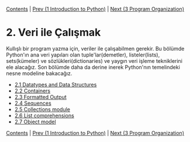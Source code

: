 [Contents](../Contents.md) \| [Prev (1 Introduction to Python)](../01_Introduction/00_Overview.md) \| [Next (3 Program Organization)](../03_Program_organization/00_Overview.md)

# 2. Veri ile Çalışmak

Kullışlı bir program yazma için, veriler ile çalışabilmen gerekir.
Bu bölümde Python'ın ana veri yapıları olan tuple'lar(demetler),
listeler(lists), sets(kümeler) ve  sözlükleri(dictionaries) ve yaygın veri işleme tekniklerini 
ele alacağız.  Son bölümde daha da derine inerek
Python'nın temelindeki nesne modeline bakacağız.

* [2.1 Datatypes and Data Structures](01_Datatypes.md)
* [2.2 Containers](02_Containers.md)
* [2.3 Formatted Output](03_Formatting.md)
* [2.4 Sequences](04_Sequences.md)
* [2.5 Collections module](05_Collections.md)
* [2.6 List comprehensions](06_List_comprehension.md)
* [2.7 Object model](07_Objects.md)

[Contents](../Contents.md) \| [Prev (1 Introduction to Python)](../01_Introduction/00_Overview.md) \| [Next (3 Program Organization)](../03_Program_organization/00_Overview.md)
